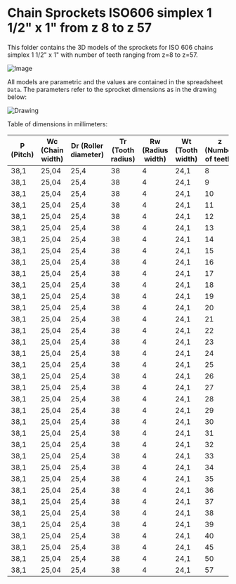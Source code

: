 # Chain Sprockets ISO606 simplex 1 1/2" x 1" from z 8 to z 57

This folder contains the 3D models of the sprockets for ISO 606 chains simplex 1 1/2" x 1" with number of teeth ranging from z=8 to z=57.

![Image](screenshot.png "Sprocket Simplex")

All models are parametric and the values are contained in the spreadsheet `Data`.
The parameters refer to the sprocket dimensions as in the drawing below:

![Drawing](drawing.png "Drawing")

Table of dimensions in millimeters:

P (Pitch)|Wc (Chain width)|Dr (Roller diameter)|Tr (Tooth radius)|Rw (Radius width)|Wt (Tooth width)|z (Number of teeth)|De (External Diameter)|Dp (pitch diameter)|d (Hub diameter)|D (Hole diameter)|H (Total height)
---|---|---|---|---|---|---|---|---|---|---|---
38,1|25,04|25,4|38|4|24,1|8|115|99,55|58|20|45
38,1|25,04|25,4|38|4|24,1|9|126,4|111,4|70|20|45
38,1|25,04|25,4|38|4|24,1|10|138|123,29|80|20|45
38,1|25,04|25,4|38|4|24,1|11|150|135,21|90|25|50
38,1|25,04|25,4|38|4|24,1|12|162|147,22|102|25|50
38,1|25,04|25,4|38|4|24,1|13|174,2|159,18|114|25|50
38,1|25,04|25,4|38|4|24,1|14|186,2|171,22|128|25|50
38,1|25,04|25,4|38|4|24,1|15|198,2|183,26|140|25|50
38,1|25,04|25,4|38|4|24,1|16|210,3|195,3|140|25|55
38,1|25,04|25,4|38|4|24,1|17|222,3|207,34|140|25|55
38,1|25,04|25,4|38|4|24,1|18|234,3|219,42|140|25|55
38,1|25,04|25,4|38|4|24,1|19|246,5|231,49|140|25|55
38,1|25,04|25,4|38|4|24,1|20|258,6|243,57|140|25|55
38,1|25,04|25,4|38|4|24,1|21|270,6|255,65|150|25|60
38,1|25,04|25,4|38|4|24,1|22|282,7|267,73|150|25|60
38,1|25,04|25,4|38|4|24,1|23|294,8|279,8|150|25|60
38,1|25,04|25,4|38|4|24,1|24|306,8|291,88|150|25|60
38,1|25,04|25,4|38|4|24,1|25|319|304|150|25|60
38,1|25,04|25,4|38|4|24,1|26|331|316,08|160|30|60
38,1|25,04|25,4|38|4|24,1|27|343,2|328,19|160|30|60
38,1|25,04|25,4|38|4|24,1|28|355,2|340,27|160|30|60
38,1|25,04|25,4|38|4|24,1|29|367,3|352,38|160|30|60
38,1|25,04|25,4|38|4|24,1|30|379,5|364,5|160|30|60
38,1|25,04|25,4|38|4|24,1|31|391,6|376,62|160|30|60
38,1|25,04|25,4|38|4|24,1|32|403,7|388,69|160|30|60
38,1|25,04|25,4|38|4|24,1|33|415,8|400,81|160|30|60
38,1|25,04|25,4|38|4|24,1|34|427,8|412,93|160|30|60
38,1|25,04|25,4|38|4|24,1|35|440|425,04|160|30|60
38,1|25,04|25,4|38|4|24,1|36|452|437,16|160|30|60
38,1|25,04|25,4|38|4|24,1|37|464,2|449,27|160|30|60
38,1|25,04|25,4|38|4|24,1|38|476,2|461,39|160|30|60
38,1|25,04|25,4|38|4|24,1|39|488,5|473,5|160|30|60
38,1|25,04|25,4|38|4|24,1|40|500,6|485,62|160|30|60
38,1|25,04|25,4|38|4|24,1|45|561,2|546,19|160|30|90
38,1|25,04|25,4|38|4|24,1|50|621,7|606,78|160|30|90
38,1|25,04|25,4|38|4|24,1|57|706,5|691,63|170|30|100

